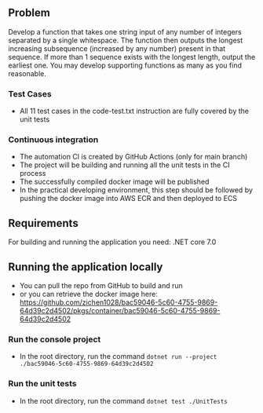 ## Problem
Develop a function that takes one string input of any number of integers separated by a single whitespace. The function then outputs the longest increasing subsequence (increased by any number) present in that sequence. If more than 1 sequence exists with the longest length, output the earliest one. You may develop supporting functions as many as you find reasonable.

### Test Cases
* All 11 test cases in the code-test.txt instruction are fully covered by the unit tests

### Continuous integration
* The automation CI is created by GitHub Actions (only for main branch)
* The project will be building and running all the unit tests in the CI process
* The successfully compiled docker image will be published 
* In the practical developing environment, this step should be followed by pushing the docker image into AWS ECR and then deployed to ECS

## Requirements
For building and running the application you need:
.NET core 7.0

## Running the application locally
* You can pull the repo from GitHub to build and run
* or you can retrieve the docker image here: https://github.com/zichen1028/bac59046-5c60-4755-9869-64d39c2d4502/pkgs/container/bac59046-5c60-4755-9869-64d39c2d4502

### Run the console project
* In the root directory, run the command ```dotnet run --project ./bac59046-5c60-4755-9869-64d39c2d4502```
### Run the unit tests
* In the root directory, run the command ```dotnet test ./UnitTests```

